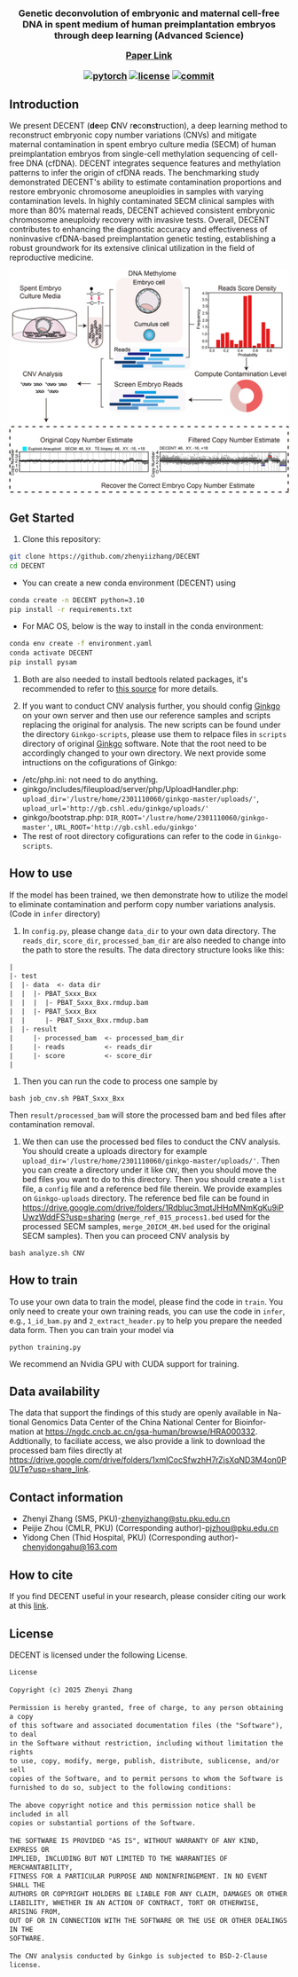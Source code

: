 <h3 align="center"> Genetic deconvolution of embryonic and maternal cell-free DNA in spent medium of human preimplantation embryos through deep learning (Advanced Science)


[Paper Link](https://advanced.onlinelibrary.wiley.com/doi/full/10.1002/advs.202412660)

[![pytorch](https://img.shields.io/badge/PyTorch_2.0+-ee4c2c?logo=pytorch&logoColor=white)](https://pytorch.org/get-started/locally/)
[![license](https://img.shields.io/badge/License-License-green.svg?labelColor=gray)](https://github.com/zhenyiizhang/DECENT/blob/main/LICENSE)
[![commit](https://img.shields.io/github/last-commit/zhenyiizhang/DECENT?color=blue)](https://github.com/zhenyiizhang/DECENT/)
</div>

## Introduction

We present DECENT (**de**ep **C**NV r**e**co**n**s**t**ruction), a deep learning method to reconstruct embryonic copy number variations (CNVs) and mitigate maternal contamination in spent embryo culture media (SECM) of human preimplantation embryos from single-cell methylation sequencing of cell-free DNA (cfDNA). DECENT integrates sequence features and methylation patterns to infer the origin of cfDNA reads. The benchmarking study demonstrated DECENT's ability to estimate contamination proportions and restore embryonic chromosome aneuploidies in samples with varying contamination levels. In highly contaminated SECM clinical samples with more than 80% maternal reads, DECENT achieved consistent embryonic chromosome aneuploidy recovery with invasive tests. Overall, DECENT contributes to enhancing the diagnostic accuracy and effectiveness of noninvasive cfDNA-based preimplantation genetic testing, establishing a robust groundwork for its extensive clinical utilization in the field of reproductive medicine.

<p align="center">
  <img src=https://github.com/zhenyiizhang/DECENT/blob/main/figures/overview.png alt="[main]">
</p>

## Get Started

1. Clone this repository:
```bash
git clone https://github.com/zhenyiizhang/DECENT
cd DECENT
```

- You can create a new conda  environment (DECENT) using 
```bash
conda create -n DECENT python=3.10
pip install -r requirements.txt
```
- For MAC OS, below is the way to install in the conda environment:
```bash
conda env create -f environment.yaml
conda activate DECENT
pip install pysam
```

1. Both are also needed to install bedtools related packages, it's recommended to refer to [this source](https://bedtools.readthedocs.io/en/latest/content/installation.html) for more details.

2. If you want to conduct CNV analysis further, you should config [Ginkgo](https://github.com/robertaboukhalil/ginkgo) on your own server and then use our reference samples and scripts replacing the original for analysis. The new scripts can be found under the directory ```Ginkgo-scripts```, please use them to relpace files in ```scripts``` directory of original [Ginkgo](https://github.com/robertaboukhalil/ginkgo) software. Note that the root need to be accordingly changed to your own directory. We next provide some intructions on the cofigurations of Ginkgo:
- /etc/php.ini: not need to do anything.
- ginkgo/includes/fileupload/server/php/UploadHandler.php:  ```upload_dir='/lustre/home/2301110060/ginkgo-master/uploads/'```, ```upload_url='http://gb.cshl.edu/ginkgo/uploads/'```
- ginkgo/bootstrap.php: ```DIR_ROOT='/lustre/home/2301110060/ginkgo-master'```, ```URL_ROOT='http://gb.cshl.edu/ginkgo'```
- The rest of root directory cofigurations can refer to the code in ```Ginkgo-scripts```.

## How to use

If the model has been trained, we then demonstrate how to utilize the model to eliminate contamination and perform copy number variations analysis. (Code in ```infer``` directory)

1. In ```config.py```, please change ```data_dir``` to your own data directory. The ```reads_dir```, ```score_dir```, ```processed_bam_dir``` are also needed to change into the path to store the results. The data directory structure looks like this:
```
|
|- test
|  |- data  <- data dir
|  |  |- PBAT_Sxxx_Bxx 
|  |  |  |- PBAT_Sxxx_Bxx.rmdup.bam
|  |  |- PBAT_Sxxx_Bxx 
|  |     |- PBAT_Sxxx_Bxx.rmdup.bam
|  |- result
|     |- processed_bam  <- processed_bam_dir
|     |- reads          <- reads_dir
|     |- score          <- score_dir
|  
```

1. Then you can run the code to process one sample by 
```
bash job_cnv.sh PBAT_Sxxx_Bxx
```
Then ```result/processed_bam``` will store the processed bam and bed files after contamination removal.

1. We then can use the processed bed files to conduct the CNV analysis. You should create a uploads directory for example ```upload_dir='/lustre/home/2301110060/ginkgo-master/uploads/'```. Then you can create a directory under it like ```CNV```, then you should move the bed files you want to do to this directory. Then you should create a ```list``` file, a ```config``` file and a reference bed file therein. We provide  examples on ```Ginkgo-uploads``` directory. The reference bed file can be found in https://drive.google.com/drive/folders/1Rdbluc3mqtJHHqMNmKgKu9iPUwzWddFS?usp=sharing (```merge_ref_015_process1.bed``` used for the processed SECM samples, ```merge_20ICM_4M.bed``` used for the original SECM samples). Then you can proceed CNV analysis by
```
bash analyze.sh CNV
```
## How to train
To use your own data to train the model, please find the code in ```train```. You only need to create your own training reads, you can use the code in ```infer```, e.g., ```1_id_bam.py``` and ```2_extract_header.py``` to help you prepare the needed data form. Then you can train your model via
```
python training.py
```
We recommend an Nvidia GPU with CUDA support for training.

## Data availability 
The data that support the findings of this study are openly available in Na- tional Genomics Data Center of the China National Center for Bioinfor- mation at https://ngdc.cncb.ac.cn/gsa-human/browse/HRA000332. Addtionally,
to faciliate access, we also provide a link to download the processed bam files directly at https://drive.google.com/drive/folders/1xmlCocSfwzhH7rZjsXqND3M4on0P0UTe?usp=share_link.

## Contact information

- Zhenyi Zhang (SMS, PKU)-[zhenyizhang@stu.pku.edu.cn](mailto:zhenyizhang@stu.pku.edu.cn)
- Peijie Zhou (CMLR, PKU) (Corresponding author)-[pjzhou@pku.edu.cn](mailto:pjzhou@pku.edu.cn)
- Yidong Chen (Thid Hospital, PKU) (Corresponding author)-[chenyidongahu@163.com](mailto:chenyidongahu@163.com)

## How to cite

If you find DECENT useful in your research, please consider citing our work at this [link](https://advanced.onlinelibrary.wiley.com/action/showCitFormats?doi=10.1002%2Fadvs.202412660).

## License
DECENT is licensed under the following License. 

```
License

Copyright (c) 2025 Zhenyi Zhang

Permission is hereby granted, free of charge, to any person obtaining a copy
of this software and associated documentation files (the "Software"), to deal
in the Software without restriction, including without limitation the rights
to use, copy, modify, merge, publish, distribute, sublicense, and/or sell
copies of the Software, and to permit persons to whom the Software is
furnished to do so, subject to the following conditions:

The above copyright notice and this permission notice shall be included in all
copies or substantial portions of the Software.

THE SOFTWARE IS PROVIDED "AS IS", WITHOUT WARRANTY OF ANY KIND, EXPRESS OR
IMPLIED, INCLUDING BUT NOT LIMITED TO THE WARRANTIES OF MERCHANTABILITY,
FITNESS FOR A PARTICULAR PURPOSE AND NONINFRINGEMENT. IN NO EVENT SHALL THE
AUTHORS OR COPYRIGHT HOLDERS BE LIABLE FOR ANY CLAIM, DAMAGES OR OTHER
LIABILITY, WHETHER IN AN ACTION OF CONTRACT, TORT OR OTHERWISE, ARISING FROM,
OUT OF OR IN CONNECTION WITH THE SOFTWARE OR THE USE OR OTHER DEALINGS IN THE
SOFTWARE.

The CNV analysis conducted by Ginkgo is subjected to BSD-2-Clause license.
```


